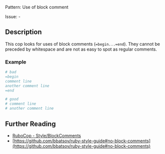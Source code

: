 Pattern: Use of block comment

Issue: -

## Description

This cop looks for uses of block comments (`=begin...=end`). They cannot be preceded by whitespace and are not as easy to spot as regular comments.

### Example

```ruby
# bad
=begin
comment line
another comment line
=end

# good
# comment line
# another comment line
```

## Further Reading

* [RuboCop - Style/BlockComments](https://rubocop.readthedocs.io/en/latest/cops_style/#styleblockcomments)
* [https://github.com/bbatsov/ruby-style-guide#no-block-comments](https://github.com/bbatsov/ruby-style-guide#no-block-comments)
